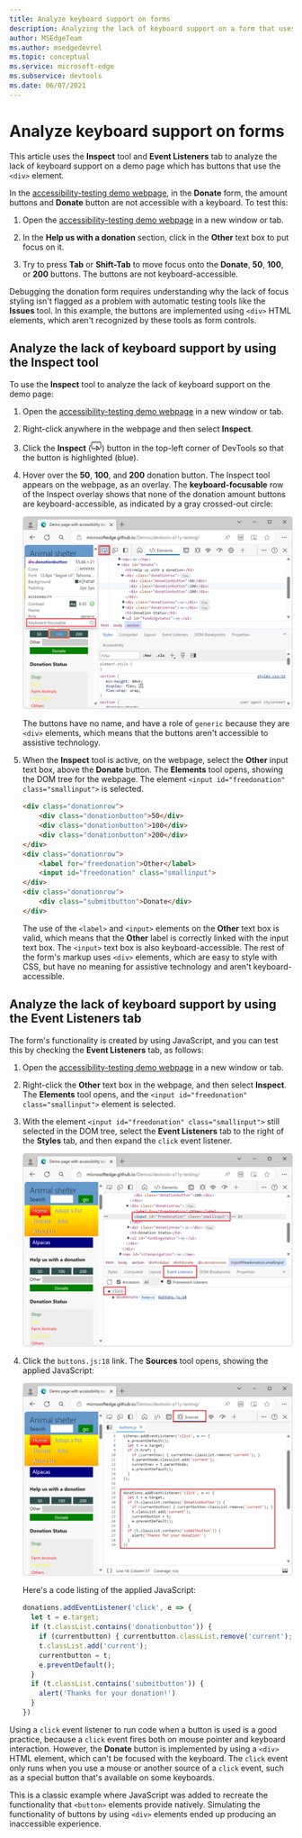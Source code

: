 ```yaml
---
title: Analyze keyboard support on forms
description: Analyzing the lack of keyboard support on a form that uses the div element with the Inspect tool and Event Listeners tab.
author: MSEdgeTeam
ms.author: msedgedevrel
ms.topic: conceptual
ms.service: microsoft-edge
ms.subservice: devtools
ms.date: 06/07/2021
---
```

# Analyze keyboard support on forms

This article uses the **Inspect** tool and **Event Listeners** tab to analyze the lack of keyboard support on a demo page which has buttons that use the `<div>` element.

In the [accessibility-testing demo webpage](https://microsoftedge.github.io/Demos/devtools-a11y-testing/), in the **Donate** form, the amount buttons and **Donate** button are not accessible with a keyboard.  To test this:

1. Open the [accessibility-testing demo webpage](https://microsoftedge.github.io/Demos/devtools-a11y-testing/) in a new window or tab.

1. In the **Help us with a donation** section, click in the **Other** text box to put focus on it.

1. Try to press **Tab** or **Shift-Tab** to move focus onto the **Donate**, **50**, **100**, or **200** buttons.  The buttons are not keyboard-accessible.

Debugging the donation form requires understanding why the lack of focus styling isn't flagged as a problem with automatic testing tools like the **Issues** tool.  In this example, the buttons are implemented using `<div>` HTML elements, which aren't recognized by these tools as form controls.


<!-- ====================================================================== -->
## Analyze the lack of keyboard support by using the Inspect tool

To use the **Inspect** tool to analyze the lack of keyboard support on the demo page:

1. Open the [accessibility-testing demo webpage](https://microsoftedge.github.io/Demos/devtools-a11y-testing/) in a new window or tab.

1. Right-click anywhere in the webpage and then select **Inspect**.

1. Click the **Inspect** (![Inspect icon](./test-analyze-no-keyboard-support-images/inspect-tool-icon-light-theme.png)) button in the top-left corner of DevTools so that the button is highlighted (blue).

1. Hover over the **50**, **100**, and **200** donation button.  The Inspect tool appears on the webpage, as an overlay.  The **keyboard-focusable** row of the Inspect overlay shows that none of the donation amount buttons are keyboard-accessible, as indicated by a gray crossed-out circle:

   ![Hovering over the donation buttons with the Inspect tool shows that they aren't keyboard-accessible](./test-analyze-no-keyboard-support-images/testing-donation-button-info.png)

   The buttons have no name, and have a role of `generic` because they are `<div>` elements, which means that the buttons aren't accessible to assistive technology.

1. When the **Inspect** tool is active, on the webpage, select the **Other** input text box, above the **Donate** button.  The **Elements** tool opens, showing the DOM tree for the webpage.  The element `<input id="freedonation" class="smallinput">` is selected.

   ```html
   <div class="donationrow">
       <div class="donationbutton">50</div>
       <div class="donationbutton">100</div>
       <div class="donationbutton">200</div>
   </div>
   <div class="donationrow">
       <label for="freedonation">Other</label>
       <input id="freedonation" class="smallinput">
   </div>
   <div class="donationrow">
       <div class="submitbutton">Donate</div>
   </div>
   ```

   The use of the `<label>` and `<input>` elements on the **Other** text box is valid, which means that the **Other** label is correctly linked with the input text box.  The `<input>` text box is also keyboard-accessible.  The rest of the form's markup uses `<div>` elements, which are easy to style with CSS, but have no meaning for assistive technology and aren't keyboard-accessible.


<!-- ====================================================================== -->
## Analyze the lack of keyboard support by using the Event Listeners tab

The form's functionality is created by using JavaScript, and you can test this by checking the **Event Listeners** tab, as follows:

1. Open the [accessibility-testing demo webpage](https://microsoftedge.github.io/Demos/devtools-a11y-testing/) in a new window or tab.

1. Right-click the **Other** text box in the webpage, and then select **Inspect**. The **Elements** tool opens, and the `<input id="freedonation" class="smallinput">` element is selected.

1. With the element `<input id="freedonation" class="smallinput">` still selected in the DOM tree, select the **Event Listeners** tab to the right of the **Styles** tab, and then expand the `click` event listener.

   ![The Event listeners tab showing a link to the JavaScript code that makes the form work](./test-analyze-no-keyboard-support-images/testing-event-handlers-on-button.png)

1. Click the `buttons.js:18` link.  The **Sources** tool opens, showing the applied JavaScript:

   ![The JavaScript responsible for the donation form's functionality, shown in the Sources tool](./test-analyze-no-keyboard-support-images/testing-form-handling-javascript.png)

   Here's a code listing of the applied JavaScript:

    ```javascript
    donations.addEventListener('click', e => {
      let t = e.target;
      if (t.classList.contains('donationbutton')) {
        if (currentbutton) { currentbutton.classList.remove('current'); }
        t.classList.add('current');
        currentbutton = t;
        e.preventDefault();
      }
      if (t.classList.contains('submitbutton')) {
        alert('Thanks for your donation!')
      }
    })
    ```
    
Using a `click` event listener to run code when a button is used is a good practice, because a `click` event fires both on mouse pointer and keyboard interaction.  However, the **Donate** button is implemented by using a `<div>` HTML element, which can't be focused with the keyboard.  The `click` event only runs when you use a mouse or another source of a `click` event, such as a special button that's available on some keyboards.

This is a classic example where JavaScript was added to recreate the functionality that `<button>` elements provide natively.  Simulating the functionality of buttons by using `<div>` elements ended up producing an inaccessible experience.
